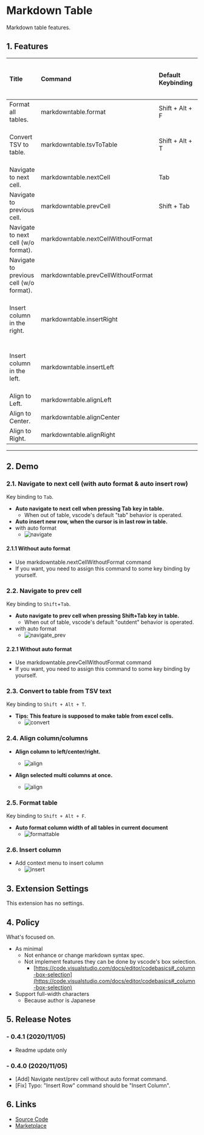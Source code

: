 # Markdown Table

Markdown table features.

## 1. Features

| Title                                   | Command                             | Default Keybinding | In the Editor Right Click Menu      |
| :-------------------------------------- | :---------------------------------- | :----------------- | :---------------------------------- |
| Format all tables.                      | markdowntable.format                | Shift + Alt + F    | Yes                                 |
| Convert TSV to table.                   | markdowntable.tsvToTable            | Shift + Alt + T    | Yes (only when selecting range)     |
| Navigate to next cell.                  | markdowntable.nextCell              | Tab                | No                                  |
| Navigate to previous cell.              | markdowntable.prevCell              | Shift + Tab        | No                                  |
| Navigate to next cell (w/o format).     | markdowntable.nextCellWithoutFormat |                    | No                                  |
| Navigate to previous cell (w/o format). | markdowntable.prevCellWithoutFormat |                    | No                                  |
| Insert column in the right.             | markdowntable.insertRight           |                    | Yes (only when not selecting range) |
| Insert column in the left.              | markdowntable.insertLeft            |                    | Yes (only when not selecting range) |
| Align to Left.                          | markdowntable.alignLeft             |                    | Yes                                 |
| Align to Center.                        | markdowntable.alignCenter           |                    | Yes                                 |
| Align to Right.                         | markdowntable.alignRight            |                    | Yes                                 |

---

## 2. Demo

### 2.1. Navigate to next cell (with auto format & auto insert row)

Key binding to `Tab`.

- **Auto navigate to next cell when pressing Tab key in table.**
    - When out of table, vscode's default "tab" behavior is operated.
- **Auto insert new row, when the cursor is in last row in table.**
- with auto format
    - ![navigate](images/navigate_next_cell.gif)

#### 2.1.1 Without auto format

- Use markdowntable.nextCellWithoutFormat command
- If you want, you need to assign this command to some key binding by yourself.

### 2.2. Navigate to prev cell

Key binding to `Shift`+`Tab`.

- **Auto navigate to prev cell when pressing Shift+Tab key in table.**
    - When out of table, vscode's default "outdent" behavior is operated.
- with auto format
    - ![navigate_prev](images/navigate_prev_cell.gif)

#### 2.2.1 Without auto format

- Use markdowntable.prevCellWithoutFormat command
- If you want, you need to assign this command to some key binding by yourself.

### 2.3. Convert to table from TSV text

Key binding to `Shift + Alt + T`.

- **Tips: This feature is supposed to make table from excel cells.**
    - ![convert](images/table_from_excel.gif)

### 2.4. Align column/columns

- **Align column to left/center/right.**
    - ![align](images/align_column.gif)

- **Align selected multi columns at once.**
    - ![align](images/align_columns_at_once.gif)

### 2.5. Format table

Key binding to `Shift + Alt + F`.

- **Auto format column width of all tables in current document**
    - ![formattable](images/format_table.gif)

### 2.6. Insert column

- Add context menu to insert column
    - ![insert](images/insert.gif)

## 3. Extension Settings

This extension has no settings.

## 4. Policy

What's focused on.

- As minimal
    - Not enhance or change markdown syntax spec.
    - Not implement features they can be done by vscode's box selection.
        - [https://code.visualstudio.com/docs/editor/codebasics#_column-box-selection](https://code.visualstudio.com/docs/editor/codebasics#_column-box-selection)
- Support full-width characters
    - Because author is Japanese

## 5. Release Notes

### - 0.4.1 (2020/11/05)

- Readme update only

### - 0.4.0 (2020/11/05)

- [Add] Navigate next/prev cell without auto format command.
- [Fix] Typo: "Insert Row" command should be "Insert Column".

## 6. Links

- [Source Code](https://github.com/takumisoft68/vscode-markdown-table)
- [Marketplace](https://marketplace.visualstudio.com/items?itemName=TakumiI.markdowntable)
